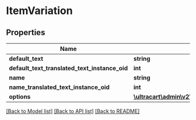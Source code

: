 # ItemVariation

## Properties
Name | Type | Description | Notes
------------ | ------------- | ------------- | -------------
**default_text** | **string** |  | [optional] 
**default_text_translated_text_instance_oid** | **int** |  | [optional] 
**name** | **string** |  | [optional] 
**name_translated_text_instance_oid** | **int** |  | [optional] 
**options** | [**\ultracart\admin\v2\models\ItemVariationOption[]**](ItemVariationOption.md) |  | [optional] 

[[Back to Model list]](../README.md#documentation-for-models) [[Back to API list]](../README.md#documentation-for-api-endpoints) [[Back to README]](../README.md)


